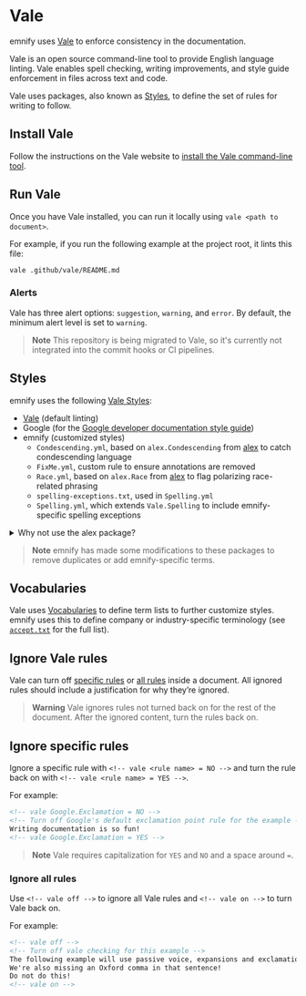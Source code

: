 # Vale

emnify uses [Vale](https://vale.sh/) to enforce consistency in the documentation.

Vale is an open source command-line tool to provide English language linting.
Vale enables spell checking, writing improvements, and style guide enforcement in files across text and code.

Vale uses packages, also known as [Styles](#styles), to define the set of rules for writing to follow.

## Install Vale

Follow the instructions on the Vale website to [install the Vale command-line tool](https://vale.sh/docs/vale-cli/installation/).

## Run Vale

Once you have Vale installed, you can run it locally using `vale <path to document>`.

For example, if you run the following example at the project root, it lints this file:

```shell
vale .github/vale/README.md
```

### Alerts

Vale has three alert options: `suggestion`, `warning`, and `error`.
By default, the minimum alert level is set to `warning`.

<!-- All Vale tests must pass for approval. -->

> **Note** 
> This repository is being migrated to Vale, so it's currently not integrated into the commit hooks or CI pipelines.

## Styles

emnify uses the following [Vale Styles](https://vale.sh/docs/topics/styles/):

- [Vale](https://vale.sh/docs/topics/styles/#extension-points) (default linting)
- Google (for the [Google developer documentation style guide](https://developers.google.com/style))
- emnify (customized styles)
  - `Condescending.yml`, based on `alex.Condescending` from [alex](https://alexjs.com/) to catch condescending language
  - `FixMe.yml`, custom rule to ensure annotations are removed
  - `Race.yml`, based on `alex.Race` from [alex](https://alexjs.com/) to flag polarizing race-related phrasing
  - `spelling-exceptions.txt`, used in `Spelling.yml`
  - `Spelling.yml`, which extends `Vale.Spelling` to include emnify-specific spelling exceptions

<details>
<summary>Why not use the alex package?</summary>
The emnify Documentation only requires two of the 10 rules in the alex package for Vale.
These two rules are also further customized (more terms added, altered severity levels, etc.), so it makes more sense to maintain an emnify-specific version of the rules.
</details>

> **Note** 
> emnify has made some modifications to these packages to remove duplicates or add emnify-specific terms.

## Vocabularies

Vale uses [Vocabularies](https://vale.sh/docs/topics/vocab/) to define term lists to further customize styles.
emnify uses this to define company or industry-specific terminology (see [`accept.txt`](./styles/Vocab/emnify/accept.txt) for the full list). 

## Ignore Vale rules

Vale can turn off [specific rules](#ignore-specific-rules) or [all rules](#ignore-all-rules) inside a document.
All ignored rules should include a justification for why they’re ignored.

> **Warning** 
> Vale ignores rules not turned back on for the rest of the document.
> After the ignored content, turn the rules back on.

## Ignore specific rules

Ignore a specific rule with `<!-- vale <rule name> = NO -->` and turn the rule back on with `<!-- vale <rule name> = YES -->`.

For example:

```markdown
<!-- vale Google.Exclamation = NO -->
<!-- Turn off Google's default exclamation point rule for the example -->
Writing documentation is so fun!
<!-- vale Google.Exclamation = YES -->
```

> **Note** 
> Vale requires capitalization for `YES` and `NO` and a space around `=`.

### Ignore all rules

Use `<!-- vale off -->` to ignore all Vale rules and `<!-- vale on -->` to turn Vale back on.

For example:

```markdown
<!-- vale off -->
<!-- Turn off vale checking for this example -->
The following example will use passive voice, expansions and exclamation points.
We're also missing an Oxford comma in that sentence!
Do not do this!
<!-- vale on -->
```
